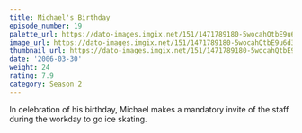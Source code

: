 ```yaml
---
title: Michael's Birthday
episode_number: 19
palette_url: https://dato-images.imgix.net/151/1471789180-5wocahQtbE9u6d3JTBud0IlY6HQ.jpg?ixlib=rb-1.1.0&ch=DPR%2CWidth&auto=enhance&palette=json
image_url: https://dato-images.imgix.net/151/1471789180-5wocahQtbE9u6d3JTBud0IlY6HQ.jpg?ixlib=rb-1.1.0&ch=DPR%2CWidth&auto=compress%2Cformat&w=500
thumbnail_url: https://dato-images.imgix.net/151/1471789180-5wocahQtbE9u6d3JTBud0IlY6HQ.jpg?ixlib=rb-1.1.0&ch=DPR%2CWidth&auto=enhance&w=500&h=280&fit=crop&fm=jpg
date: '2006-03-30'
weight: 24
rating: 7.9
category: Season 2
---
```


In celebration of his birthday, Michael makes a mandatory invite of the staff during the workday to go ice skating.